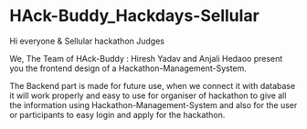 # HAck-Buddy_Hackdays-Sellular

Hi everyone & Sellular hackathon Judges 

We, The Team of HAck-Buddy : Hiresh Yadav and Anjali Hedaoo present you the frontend design of a Hackathon-Management-System.

The Backend part is made for future use, when we connect it with database it will work properly and easy to use for organiser of hackathon to give all the information using Hackathon-Management-System and also for the user or participants to easy login and apply for the hackathon.
